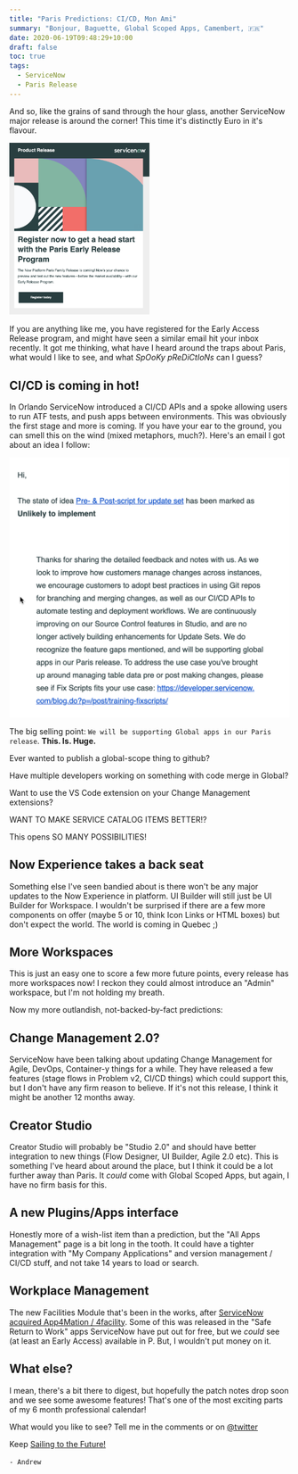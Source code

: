 ```yaml
---
title: "Paris Predictions: CI/CD, Mon Ami"
summary: "Bonjour, Baguette, Global Scoped Apps, Camembert, 🇫🇷"
date: 2020-06-19T09:48:29+10:00
draft: false
toc: true
tags: 
  - ServiceNow
  - Paris Release
---
```


And so, like the grains of sand through the hour glass, another ServiceNow major release is around the corner! This time it's distinctly Euro in it's flavour.

<img src="pea.png" width=50% alt="Paris Early Access Email"></img>

If you are anything like me, you have registered for the Early Access Release program, and might have seen a similar email hit your inbox recently. It got me thinking, what have I heard around the traps about Paris, what would I like to see, and what *SpOoKy pReDiCtIoNs* can I guess?

## CI/CD is coming in hot!

In Orlando ServiceNow introduced a CI/CD APIs and a spoke allowing users to run ATF tests, and push apps between environments. This was obviously the first stage and more is coming. If you have your ear to the ground, you can smell this on the wind (mixed metaphors, much?). Here's an email I got about an idea I follow:

![Idea email](idea.png)

The big selling point: `We will be supporting Global apps in our Paris release`. **This. Is. Huge.**

Ever wanted to publish a global-scope thing to github? 

Have multiple developers working on something with code merge in Global? 

Want to use the VS Code extension on your Change Management extensions? 

WANT TO MAKE SERVICE CATALOG ITEMS BETTER!? 

This opens SO MANY POSSIBILITIES!

## Now Experience takes a back seat

Something else I've seen bandied about is there won't be any major updates to the Now Experience in platform. UI Builder will still just be UI Builder for Workspace. I wouldn't be surprised if there are a few more components on offer (maybe 5 or 10, think Icon Links or HTML boxes) but don't expect the world. The world is coming in Quebec ;)

## More Workspaces

This is just an easy one to score a few more future points, every release has more workspaces now! I reckon they could almost introduce an "Admin" workspace, but I'm not holding my breath.

Now my more outlandish, not-backed-by-fact predictions: 

## Change Management 2.0?

ServiceNow have been talking about updating Change Management for Agile, DevOps, Container-y things for a while. They have released a few features (stage flows in Problem v2, CI/CD things) which could support this, but I don't have any firm reason to believe. If it's not this release, I think it might be another 12 months away. 

## Creator Studio

Creator Studio will probably be "Studio 2.0" and should have better integration to new things (Flow Designer, UI Builder, Agile 2.0 etc). This is something I've heard about around the place, but I think it could be a lot further away than Paris. It *could* come with Global Scoped Apps, but again, I have no firm basis for this.

## A new Plugins/Apps interface

Honestly more of a wish-list item than a prediction, but the "All Apps Management" page is a bit long in the tooth. It could have a tighter integration with "My Company Applications" and version management / CI/CD stuff, and not take 14 years to load or search.

## Workplace Management

The new Facilities Module that's been in the works, after [ServiceNow acquired App4Mation / 4facility](https://blogs.servicenow.com/2020/employee-workflows-will-support-opening-of-workplaces.html). Some of this was released in the "Safe Return to Work" apps ServiceNow have put out for free, but we *could* see (at least an Early Access) available in P. But, I wouldn't put money on it.

## What else?

I mean, there's a bit there to digest, but hopefully the patch notes drop soon and we see some awesome features! That's one of the most exciting parts of my 6 month professional calendar! 

What would you like to see? Tell me in the comments or on [@twitter](https://twitter.com/andrewalburydor)

Keep [Sailing to the Future!](https://www.youtube.com/watch?v=eAbkh4TMRqg)

`- Andrew`
